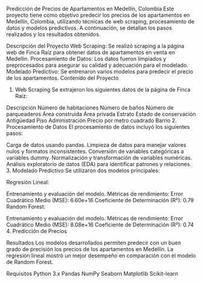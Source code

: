 Predicción de Precios de Apartamentos en Medellín, Colombia
Este proyecto tiene como objetivo predecir los precios de los apartamentos en Medellín, Colombia, utilizando técnicas de web scraping, procesamiento de datos y modelos predictivos. A continuación, se detallan los pasos realizados y los resultados obtenidos.

Descripción del Proyecto
Web Scraping: Se realizó scraping a la página web de Finca Raíz para obtener datos de apartamentos en venta en Medellín.
Procesamiento de Datos: Los datos fueron limpiados y preprocesados para asegurar su calidad y adecuación para el modelado.
Modelado Predictivo: Se entrenaron varios modelos para predecir el precio de los apartamentos.
Contenido del Proyecto

1. Web Scraping
Se extrajeron los siguientes datos de la página de Finca Raíz:

Descripción
Número de habitaciones
Número de baños
Número de parqueaderos
Área construida
Área privada
Estrato
Estado de conservación
Antigüedad
Piso
Administración
Precio por metro cuadrado
Barrio
2. Procesamiento de Datos
El procesamiento de datos incluyó los siguientes pasos:

Carga de datos usando pandas.
Limpieza de datos para manejar valores nulos y formatos inconsistentes.
Conversión de variables categóricas a variables dummy.
Normalización y transformación de variables numéricas.
Análisis exploratorio de datos (EDA) para identificar patrones y relaciones.
3. Modelado Predictivo
Se utilizaron dos modelos principales:

Regresión Lineal:

Entrenamiento y evaluación del modelo.
Métricas de rendimiento:
Error Cuadrático Medio (MSE): 6.60e+16
Coeficiente de Determinación (R²): 0.79
Random Forest:

Entrenamiento y evaluación del modelo.
Métricas de rendimiento:
Error Cuadrático Medio (MSE): 8.08e+16
Coeficiente de Determinación (R²): 0.74
4. Predicción de Precios

Resultados
Los modelos desarrollados permiten predecir con un buen grado de precisión los precios de los apartamentos en Medellín. La regresión lineal mostró un mejor desempeño en comparación con el modelo de Random Forest.

Requisitos
Python 3.x
Pandas
NumPy
Seaborn
Matplotlib
Scikit-learn

